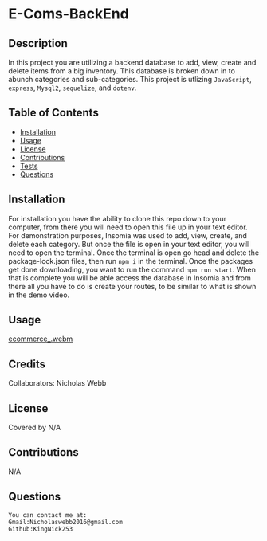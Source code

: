 
# E-Coms-BackEnd
 

## Description 
  In this project you are utilizing a backend database to add, view, create and delete items from a big inventory. This database is broken down in to abunch categories and sub-categories. This project is utlizing `JavaScript`, `express`, `Mysql2`, `sequelize`, and `dotenv`.

    
## Table of Contents
  - [Installation](#installation)
  - [Usage](#usage)
  - [License](#license)
  - [Contributions](#contributions)
  - [Tests](#tests)
  - [Questions](#questions)
    
## Installation
  For installation you have the ability to clone this repo down to your computer, from there you will need to open this file up in your text editor. For demonstration purposes, Insomia was used to add, view, create, and delete each category. But once the file is open in your text editor, you will need to open the terminal. Once the terminal is open go head and delete the package-lock.json files, then run `npm i` in the terminal. Once the packages get done downloading, you want to run the command `npm run start`. When that is complete you will be able access the database in Insomia and from there all you have to do is create your routes, to be similar to what is shown in the demo video. 
    
    
## Usage
  
  [ecommerce_.webm](https://user-images.githubusercontent.com/70127239/202885495-b26abe53-a2c7-4439-ada9-b998513a1c3c.webm)

    
## Credits
Collaborators: Nicholas Webb
    
  
    
    
## License
 
Covered by N/A
    
  
    
  ## Contributions
    
N/A
    

    
  ## Questions
    You can contact me at:
    Gmail:Nicholaswebb2016@gmail.com
    Github:KingNick253
     
